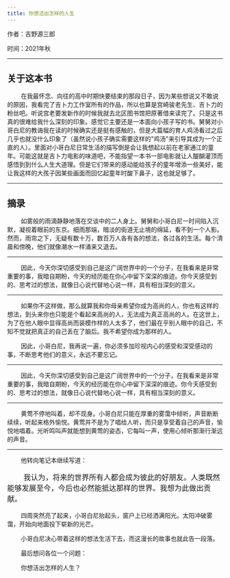 ```yaml
---
title: 你想活出怎样的人生
---
```


<p>作者：吉野源三郎</p>
<p>时间：2021年秋</p>

---

## 关于这本书
<p>
&emsp;&emsp;
在我最怀念、向往的高中时期快要结束的那段日子，因为某些想说又不敢说的原因，我看完了吉卜力工作室所有的作品，所以也算是宫崎骏老先生、吉卜力的粉丝吧。听说宫老要发新作的时候我就去北区图书馆把原著借来读完了。只是这书真的很难给我什么深刻的印象。感觉它主要还是一本面向小孩子写的书。舅舅对小哥白尼的教诲我在读的时候确实还是挺有感触的，但是大篇幅的育人鸡汤看过之后几乎也就没什么印象了（虽然说小孩子确实需要这样的"鸡汤"来引导其成为一个正直的人）。里面对小哥白尼日常生活的描写倒是会让我想起以前在老家通江的童年。可能这就是吉卜力电影的味道吧，不能指望一本书一部电影就让人醍醐灌顶而感悟到到什么人生大道理。但是它们带来的感动能给孩子的童年增添一些美好，能让我这样的大孩子因某些画面而回忆起童年时酸下鼻子，这也就足够了。
</p>

---

## 摘录

<p>
&emsp;&emsp;
如雾般的雨滴静静地落在交谈中的二人身上。舅舅和小哥白尼一时间陷入沉默，凝视着眼前的东京。细雨那端，暗淡的街道无止境的绵延，看不到一个人影。然而，雨帘之下，无疑有数十万，数百万人各有各的想法，各过各的生活。每个清晨和傍晚，他们就像潮水一样涌来又退去。
</p>

---

<p>
&emsp;&emsp;
因此，今天你深切感受到自己是这广阔世界中的一个分子，在我看来是非常重要的事，我暗自期盼，今天的经历能在你心中留下深深的痕迹。你今天感受到的、思考过的想法，就像日心说代替地心说一样，具有相当深刻的意义。
</p>

---

<p>
&emsp;&emsp;
如果你不这样做，那么就算我和你母亲希望你成为高尚的人，你也有这样的想法，到头来你也只能是个看起来高尚的人，无法成为真正高尚的人。在这世上，为了在他人眼中显得高尚而装模作样的人太多了，他们最在乎别人眼中的自己，不知不觉就把真正的自己丢在了脑后。我不希望你成为那样的人。
</p>
<p>
&emsp;&emsp;
因此，小哥白尼，我再说一遍，你必须多加珍视内心的感受和深受感动的事，不断思考他们的意义，永远不要忘记。
</p>

---

<p>
&emsp;&emsp;
因此，今天你深切感受到自己是这广阔世界中的一个分子，在我看来是非常重要的事，我暗自期盼，今天的经历能在你心中留下深深的痕迹。你今天感受到的、思考过的想法，就像日心说代替地心说一样，具有相当深刻的意义。
</p>

---

<p>
&emsp;&emsp;
黄莺不停地叫着，却不现身。小哥白尼只能在厚重的雾霭中倾听，声音断断续续，听起来格外愉悦。黄莺并不是为了唱给人听，而只是享受着自己的声音，愉悦地唱着。光听鸣叫声就能想到黄莺的姿态，它每叫一声，使用心倾听那渐行渐远的声音。
</p>

---

<p>
&emsp;&emsp;
他转向笔记本继续写道：
</p>
<p style="font-family:仿宋;font-size:17px">
&emsp;&emsp;
我认为，将来的世界所有人都会成为彼此的好朋友。人类既然能够发展至今，今后也必然能抵达那样的世界。我想为此做出贡献。
</p>
<p>
&emsp;&emsp;
四周突然亮了起来，小哥白尼抬起头，窗户上已经洒满阳光。太阳冲破雾霭，开始向地面投下崭新的光芒。
</p>
<p>
&emsp;&emsp;
小哥白尼决心带着这样的想法生活下去，而这漫长的故事也就此告一段落。
</p>
<p>
&emsp;&emsp;
最后想问各位一个问题：
</p>
<p>
&emsp;&emsp;
你想活出怎样的人生？
</p>